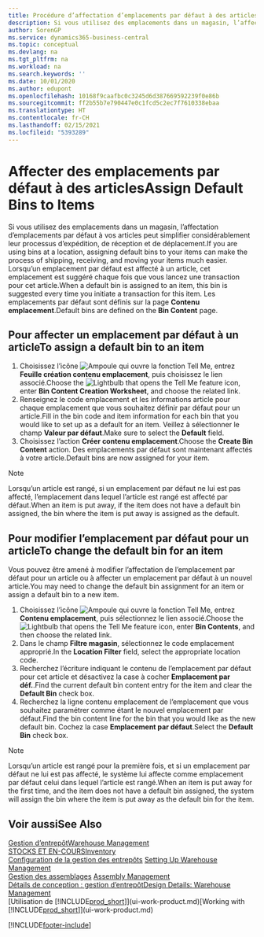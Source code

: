 ```yaml
---
title: Procédure d’affectation d’emplacements par défaut à des articles | Microsoft Docs
description: Si vous utilisez des emplacements dans un magasin, l’affectation d’emplacements par défaut à vos articles peut simplifier considérablement leur processus d’expédition, de réception et de déplacement. Lorsqu’un emplacement par défaut est affecté à un article, cet emplacement est suggéré chaque fois que vous lancez une transaction pour cet article.
author: SorenGP
ms.service: dynamics365-business-central
ms.topic: conceptual
ms.devlang: na
ms.tgt_pltfrm: na
ms.workload: na
ms.search.keywords: ''
ms.date: 10/01/2020
ms.author: edupont
ms.openlocfilehash: 10168f9caafbc0c3245d6d387669592239f0e86b
ms.sourcegitcommit: ff2b55b7e790447e0c1fcd5c2ec7f7610338ebaa
ms.translationtype: HT
ms.contentlocale: fr-CH
ms.lasthandoff: 02/15/2021
ms.locfileid: "5393289"
---
```

# <a name="assign-default-bins-to-items"></a><span data-ttu-id="88872-104">Affecter des emplacements par défaut à des articles</span><span class="sxs-lookup"><span data-stu-id="88872-104">Assign Default Bins to Items</span></span>
<span data-ttu-id="88872-105">Si vous utilisez des emplacements dans un magasin, l’affectation d’emplacements par défaut à vos articles peut simplifier considérablement leur processus d’expédition, de réception et de déplacement.</span><span class="sxs-lookup"><span data-stu-id="88872-105">If you are using bins at a location, assigning default bins to your items can make the process of shipping, receiving, and moving your items much easier.</span></span> <span data-ttu-id="88872-106">Lorsqu’un emplacement par défaut est affecté à un article, cet emplacement est suggéré chaque fois que vous lancez une transaction pour cet article.</span><span class="sxs-lookup"><span data-stu-id="88872-106">When a default bin is assigned to an item, this bin is suggested every time you initiate a transaction for this item.</span></span> <span data-ttu-id="88872-107">Les emplacements par défaut sont définis sur la page **Contenu emplacement**.</span><span class="sxs-lookup"><span data-stu-id="88872-107">Default bins are defined on the **Bin Content** page.</span></span>  

## <a name="to-assign-a-default-bin-to-an-item"></a><span data-ttu-id="88872-108">Pour affecter un emplacement par défaut à un article</span><span class="sxs-lookup"><span data-stu-id="88872-108">To assign a default bin to an item</span></span>
1.  <span data-ttu-id="88872-109">Choisissez l’icône ![Ampoule qui ouvre la fonction Tell Me](media/ui-search/search_small.png "Dites-moi ce que vous voulez faire"), entrez **Feuille création contenu emplacement**, puis choisissez le lien associé.</span><span class="sxs-lookup"><span data-stu-id="88872-109">Choose the ![Lightbulb that opens the Tell Me feature](media/ui-search/search_small.png "Tell me what you want to do") icon, enter **Bin Content Creation Worksheet**, and choose the related link.</span></span>  
2.  <span data-ttu-id="88872-110">Renseignez le code emplacement et les informations article pour chaque emplacement que vous souhaitez définir par défaut pour un article.</span><span class="sxs-lookup"><span data-stu-id="88872-110">Fill in the bin code and item information for each bin that you would like to set up as a default for an item.</span></span> <span data-ttu-id="88872-111">Veillez à sélectionner le champ **Valeur par défaut**.</span><span class="sxs-lookup"><span data-stu-id="88872-111">Make sure to select the **Default** field.</span></span>  
3.  <span data-ttu-id="88872-112">Choisissez l’action **Créer contenu emplacement**.</span><span class="sxs-lookup"><span data-stu-id="88872-112">Choose the **Create Bin Content** action.</span></span> <span data-ttu-id="88872-113">Des emplacements par défaut sont maintenant affectés à votre article.</span><span class="sxs-lookup"><span data-stu-id="88872-113">Default bins are now assigned for your item.</span></span>  

> [!NOTE]  
>  <span data-ttu-id="88872-114">Lorsqu’un article est rangé, si un emplacement par défaut ne lui est pas affecté, l’emplacement dans lequel l’article est rangé est affecté par défaut.</span><span class="sxs-lookup"><span data-stu-id="88872-114">When an item is put away, if the item does not have a default bin assigned, the bin where the item is put away is assigned as the default.</span></span>  

## <a name="to-change-the-default-bin-for-an-item"></a><span data-ttu-id="88872-115">Pour modifier l’emplacement par défaut pour un article</span><span class="sxs-lookup"><span data-stu-id="88872-115">To change the default bin for an item</span></span>  
<span data-ttu-id="88872-116">Vous pouvez être amené à modifier l’affectation de l’emplacement par défaut pour un article ou à affecter un emplacement par défaut à un nouvel article.</span><span class="sxs-lookup"><span data-stu-id="88872-116">You may need to change the default bin assignment for an item or assign a default bin to a new item.</span></span>    
1.  <span data-ttu-id="88872-117">Choisissez l’icône ![Ampoule qui ouvre la fonction Tell Me](media/ui-search/search_small.png "Dites-moi ce que vous voulez faire"), entrez **Contenu emplacement**, puis sélectionnez le lien associé.</span><span class="sxs-lookup"><span data-stu-id="88872-117">Choose the ![Lightbulb that opens the Tell Me feature](media/ui-search/search_small.png "Tell me what you want to do") icon, enter **Bin Contents**, and then choose the related link.</span></span>  
2.  <span data-ttu-id="88872-118">Dans le champ **Filtre magasin**, sélectionnez le code emplacement approprié.</span><span class="sxs-lookup"><span data-stu-id="88872-118">In the **Location Filter** field, select the appropriate location code.</span></span>  
3.  <span data-ttu-id="88872-119">Recherchez l’écriture indiquant le contenu de l’emplacement par défaut pour cet article et désactivez la case à cocher **Emplacement par déf.**.</span><span class="sxs-lookup"><span data-stu-id="88872-119">Find the current default bin content entry for the item and clear the **Default Bin** check box.</span></span>  
4.  <span data-ttu-id="88872-120">Recherchez la ligne contenu emplacement de l’emplacement que vous souhaitez paramétrer comme étant le nouvel emplacement par défaut.</span><span class="sxs-lookup"><span data-stu-id="88872-120">Find the bin content line for the bin that you would like as the new default bin.</span></span> <span data-ttu-id="88872-121">Cochez la case **Emplacement par défaut**.</span><span class="sxs-lookup"><span data-stu-id="88872-121">Select the **Default Bin** check box.</span></span>  

> [!NOTE]  
>  <span data-ttu-id="88872-122">Lorsqu’un article est rangé pour la première fois, et si un emplacement par défaut ne lui est pas affecté, le système lui affecte comme emplacement par défaut celui dans lequel l’article est rangé.</span><span class="sxs-lookup"><span data-stu-id="88872-122">When an item is put away for the first time, and the item does not have a default bin assigned, the system will assign the bin where the item is put away as the default bin for the item.</span></span>  

## <a name="see-also"></a><span data-ttu-id="88872-123">Voir aussi</span><span class="sxs-lookup"><span data-stu-id="88872-123">See Also</span></span>  
[<span data-ttu-id="88872-124">Gestion d’entrepôt</span><span class="sxs-lookup"><span data-stu-id="88872-124">Warehouse Management</span></span>](warehouse-manage-warehouse.md)  
[<span data-ttu-id="88872-125">STOCKS ET EN-COURS</span><span class="sxs-lookup"><span data-stu-id="88872-125">Inventory</span></span>](inventory-manage-inventory.md)  
<span data-ttu-id="88872-126">[Configuration de la gestion des entrepôts](warehouse-setup-warehouse.md)   </span><span class="sxs-lookup"><span data-stu-id="88872-126">[Setting Up Warehouse Management](warehouse-setup-warehouse.md)   </span></span>  
<span data-ttu-id="88872-127">[Gestion des assemblages](assembly-assemble-items.md)  </span><span class="sxs-lookup"><span data-stu-id="88872-127">[Assembly Management](assembly-assemble-items.md)  </span></span>  
[<span data-ttu-id="88872-128">Détails de conception : gestion d’entrepôt</span><span class="sxs-lookup"><span data-stu-id="88872-128">Design Details: Warehouse Management</span></span>](design-details-warehouse-management.md)  
<span data-ttu-id="88872-129">[Utilisation de [!INCLUDE[prod_short](includes/prod_short.md)]](ui-work-product.md)</span><span class="sxs-lookup"><span data-stu-id="88872-129">[Working with [!INCLUDE[prod_short](includes/prod_short.md)]](ui-work-product.md)</span></span>


[!INCLUDE[footer-include](includes/footer-banner.md)]
